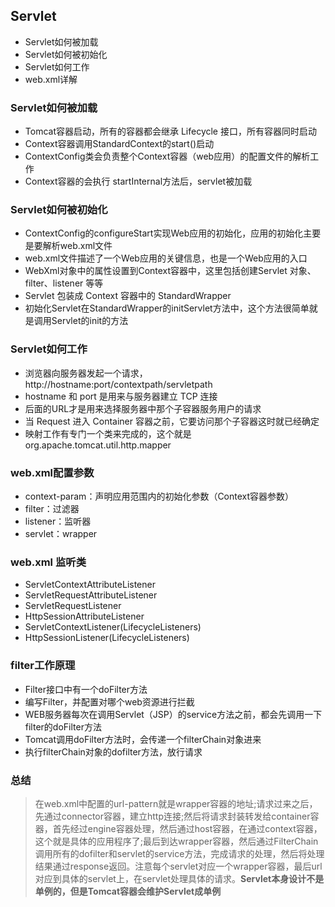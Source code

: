 ## Servlet
- Servlet如何被加载
- Servlet如何被初始化
- Servlet如何工作
- web.xml详解

### Servlet如何被加载
- Tomcat容器启动，所有的容器都会继承 Lifecycle 接口，所有容器同时启动 
- Context容器调用StandardContext的start()启动
- ContextConfig类会负责整个Context容器（web应用）的配置文件的解析工作
- Context容器的会执行 startInternal方法后，servlet被加载

### Servlet如何被初始化
- ContextConfig的configureStart实现Web应用的初始化，应用的初始化主要是要解析web.xml文件
- web.xml文件描述了一个Web应用的关键信息，也是一个Web应用的入口
- WebXml对象中的属性设置到Context容器中，这里包括创建Servlet 对象、filter、listener 等等
- Servlet 包装成 Context 容器中的 StandardWrapper
- 初始化Servlet在StandardWrapper的initServlet方法中，这个方法很简单就是调用Servlet的init的方法

### Servlet如何工作
- 浏览器向服务器发起一个请求，http://hostname:port/contextpath/servletpath
- hostname 和 port 是用来与服务器建立 TCP 连接
- 后面的URL才是用来选择服务器中那个子容器服务用户的请求
- 当 Request 进入 Container 容器之前，它要访问那个子容器这时就已经确定
- 映射工作有专门一个类来完成的，这个就是 org.apache.tomcat.util.http.mapper

### web.xml配置参数
- context-param：声明应用范围内的初始化参数（Context容器参数）
- filter：过滤器
- listener：监听器
- servlet：wrapper

### web.xml 监听类
- ServletContextAttributeListener
- ServletRequestAttributeListener
- ServletRequestListener
- HttpSessionAttributeListener 
- ServletContextListener(LifecycleListeners)
- HttpSessionListener(LifecycleListeners)

### filter工作原理
- Filter接口中有一个doFilter方法
- 编写Filter，并配置对哪个web资源进行拦截
- WEB服务器每次在调用Servlet（JSP）的service方法之前，都会先调用一下filter的doFilter方法
- Tomcat调用doFilter方法时，会传递一个filterChain对象进来
- 执行filterChain对象的dofilter方法，放行请求

### 总结
>在web.xml中配置的url-pattern就是wrapper容器的地址;请求过来之后，先通过connector容器，建立http连接;然后将请求封装转发给container容器，首先经过engine容器处理，然后通过host容器，在通过context容器，这个就是具体的应用程序了;最后到达wrapper容器，然后通过FilterChain调用所有的dofilter和servlet的service方法，完成请求的处理，然后将处理结果通过response返回。注意每个servlet对应一个wrapper容器，最后url对应到具体的servlet上，在servlet处理具体的请求。**Servlet本身设计不是单例的，但是Tomcat容器会维护Servlet成单例**
